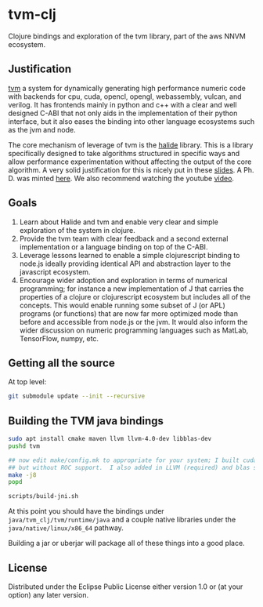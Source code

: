 # tvm-clj

Clojure bindings and exploration of the tvm library, part of the aws NNVM ecosystem.


## Justification

[tvm](https://github.com/dmlc/tvm) a system for dynamically generating high performance numeric code with backends for cpu, cuda, opencl, opengl, webassembly, vulcan, and verilog.  It has frontends mainly in python and c++ with a clear and well designed C-ABI that not only aids in the implementation of their python interface, but it also eases the binding into other language ecosystems such as the jvm and node.

The core mechanism of leverage of tvm is the [halide](halide-lang.org) library.  This is a library specifically designed to take algorithms structured in specific ways and allow performance experimentation without affecting the output of the core algorithm.  A very solid justification for this is nicely put in these [slides](http://stellar.mit.edu/S/course/6/sp15/6.815/courseMaterial/topics/topic2/lectureNotes/14_Halide_print/14_Halide_print.pdf).  A Ph. D. was minted [here](http://people.csail.mit.edu/jrk/jrkthesis.pdf).  We also recommend watching the youtube [video](https://youtu.be/3uiEyEKji0M).


## Goals 

1.  Learn about Halide and tvm and enable very clear and simple exploration of the system in clojure.
1.  Provide the tvm team with clear feedback and a second external implementation or a language binding on top of the C-ABI.
1.  Leverage lessons learned to enable a simple clojurescript binding to node.js ideally providing identical API and abstraction layer to the javascript ecosystem.
1.  Encourage wider adoption and exploration in terms of numerical programming; for instance a new implementation of J that carries the properties of a clojure or clojurescript ecosystem but includes all of the concepts.  This would enable running some subset of J (or APL) programs (or functions) that are now far more optimized mode than before and accessible from node.js or the jvm.  It would also inform the wider discussion on numeric programming languages such as MatLab, TensorFlow, numpy, etc.


## Getting all the source

At top level:
```bash
git submodule update --init --recursive
```

## Building the TVM java bindings

```bash
sudo apt install cmake maven llvm llvm-4.0-dev libblas-dev
pushd tvm

## now edit make/config.mk to appropriate for your system; I built cuda and opencl with cublas support
## but without ROC support.  I also added in LLVM (required) and blas support.
make -j8
popd

scripts/build-jni.sh
```


At this point you should have the bindings under `java/tvm_clj/tvm/runtime/java` and a couple native libraries
under the `java/native/linux/x86_64` pathway.

Building a jar or uberjar will package all of these things into a good place.


## License


Distributed under the Eclipse Public License either version 1.0 or (at
your option) any later version.
